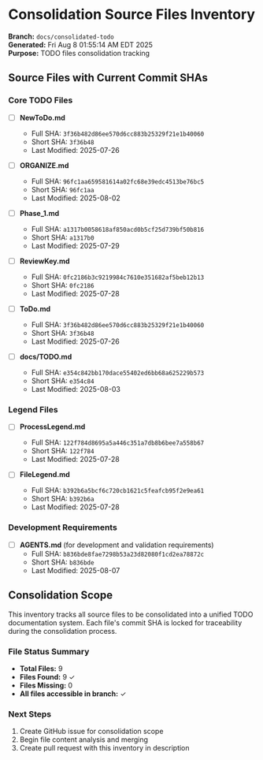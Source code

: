 # Consolidation Source Files Inventory

**Branch:** `docs/consolidated-todo`  
**Generated:** Fri Aug  8 01:55:14 AM EDT 2025  
**Purpose:** TODO files consolidation tracking

## Source Files with Current Commit SHAs

### Core TODO Files
- [ ] **NewToDo.md**
  - Full SHA: `3f36b482d86ee570d6cc883b25329f21e1b40060`
  - Short SHA: `3f36b48`
  - Last Modified: 2025-07-26

- [ ] **ORGANIZE.md**
  - Full SHA: `96fc1aa659581614a02fc68e39edc4513be76bc5`
  - Short SHA: `96fc1aa`
  - Last Modified: 2025-08-02

- [ ] **Phase_1.md**
  - Full SHA: `a1317b0058618af850acd0b5cf25d739bf50b816`
  - Short SHA: `a1317b0`
  - Last Modified: 2025-07-29

- [ ] **ReviewKey.md**
  - Full SHA: `0fc2186b3c9219984c7610e351682af5beb12b13`
  - Short SHA: `0fc2186`
  - Last Modified: 2025-07-28

- [ ] **ToDo.md**
  - Full SHA: `3f36b482d86ee570d6cc883b25329f21e1b40060`
  - Short SHA: `3f36b48`
  - Last Modified: 2025-07-26

- [ ] **docs/TODO.md**
  - Full SHA: `e354c842bb170dace55402ed6bb68a625229b573`
  - Short SHA: `e354c84`
  - Last Modified: 2025-08-03

### Legend Files
- [ ] **ProcessLegend.md**
  - Full SHA: `122f784d8695a5a446c351a7db8b6bee7a558b67`
  - Short SHA: `122f784`
  - Last Modified: 2025-07-28

- [ ] **FileLegend.md**
  - Full SHA: `b392b6a5bcf6c720cb1621c5feafcb95f2e9ea61`
  - Short SHA: `b392b6a`
  - Last Modified: 2025-07-28

### Development Requirements
- [ ] **AGENTS.md** (for development and validation requirements)
  - Full SHA: `b836bde8fae7298b53a23d82080f1cd2ea78872c`
  - Short SHA: `b836bde`
  - Last Modified: 2025-08-07

## Consolidation Scope

This inventory tracks all source files to be consolidated into a unified TODO documentation system. Each file's commit SHA is locked for traceability during the consolidation process.

### File Status Summary
- **Total Files:** 9
- **Files Found:** 9 ✓
- **Files Missing:** 0
- **All files accessible in branch:** ✓

### Next Steps
1. Create GitHub issue for consolidation scope
2. Begin file content analysis and merging
3. Create pull request with this inventory in description
